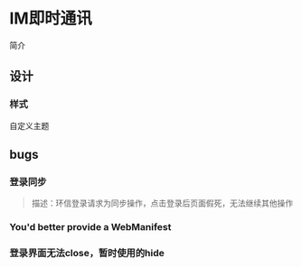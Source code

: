 # IM即时通讯
简介


## 设计

### 样式
自定义主题

### 


## bugs

### 登录同步
>描述：环信登录请求为同步操作，点击登录后页面假死，无法继续其他操作

### You'd better provide a WebManifest

### 登录界面无法close，暂时使用的hide